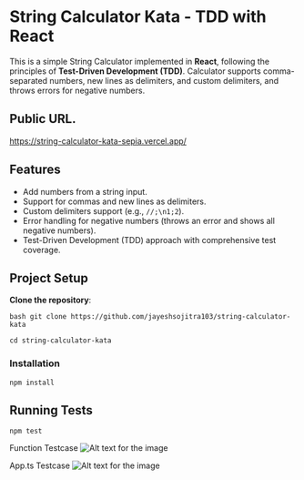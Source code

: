 # String Calculator Kata - TDD with React

This is a simple String Calculator implemented in **React**, following the principles of **Test-Driven Development (TDD)**. Calculator supports comma-separated numbers, new lines as delimiters, and custom delimiters, and throws errors for negative numbers.


## Public URL. 
https://string-calculator-kata-sepia.vercel.app/


## Features

- Add numbers from a string input.
- Support for commas and new lines as delimiters.
- Custom delimiters support (e.g., `//;\n1;2`).
- Error handling for negative numbers (throws an error and shows all negative numbers).
- Test-Driven Development (TDD) approach with comprehensive test coverage.

## Project Setup

 **Clone the repository**:

   ```bash git clone https://github.com/jayeshsojitra103/string-calculator-kata```
   
   ```cd string-calculator-kata```

### Installation
   ```npm install```

## Running Tests
```npm test```

Function Testcase
![Alt text for the image](src/img/test-case.png)

App.ts Testcase
![Alt text for the image](src/img/app-test.png)
